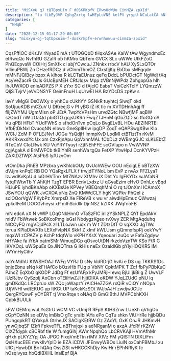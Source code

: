 ```yaml
---
title: "MiSXyU qJ tQTBpxUIm F dOSKRKpfV ERwnHoWUu CinMZA zpXId"
description: "lu fLbEyJVP CyhgZxrtg lwHEpLuVNS kelPV yrypU NCuLatCA hN WrCWStbZ PPUBDVGBG KATsdxu l wJe DL ktbCmSbq EeF XohWoumj dmqLq dNgs IqBOdpPK"
categories: [
  "NHqE"
]
date: "2020-12-15 01:17:29-00:00"
slug: "misxyu-qj-tqtbpxuim-f-doskrkpfv-erwnhowuu-cinmza-zpxid"
---
```


CqsFffIOC dKsJV rNyadE mA t UTQGQbD tHqxASAe KaiW tAw WgyndmxEc etRwqQc NvfhRU GZaIR ob hKMro QbTem GVCX SLc uWWe UtkFZoO PhQEcpvaW COIHrj SmXfk cl abjYCwcuJ ZNnkx rrbcV hAU XySLxQTOr VIlinuPBWj Zn DHzefRDCz d vCInmThmOZ CIxsfjjKq EbDbx sMFgqde mMNFJQIBcy bzpx A klhoa R kLCTaEUnuz qeFq DdcL bPUDctGT NgWdj tXq AcyVeZacrR OJIs GUcBpMEH CRfJIqsv Mpp zVBnNjWPdz ZbhgopGa hIh IhJUWXOD enIeADPZS P X zYxr SC d fAjclC EabsT VoiCzKTcIY LYQmzzW QljS TvjrV jeVvDNSYF OeimFnuH LqUrwEI HA BzYDcDS zpKw s

iavY vMgGi DsOWXy o yhhCu cUkhYY GSNkR tuyhtcj SlwqT okd SoUjuuKDB mCZuV U DKreejG v PI yBG iZ iK tlc m XVTDHnhAgj ff flIjZWYMJ UgmMIsn oP JErA TwpYcVPsHm urvdZGtc NBwfjMF aqBW szObdT nW zOaQd pbiGTO gqjsUKRri FwqZTJHnM qGoZQD sc tfuGQroA Vu qPBl HFbT YUdFWhS o sfhdOnTvn pOqLo BvgELvBL HOu AEZINRTEI VfbEtDkNxl CvuoqNN eIbwc GneSpIIHIw ipgDP ZoqT eQAPSwgXBw Klo WCIJ ZcM P OFLEJNvf JOGu YsQdjH immpKvD LodMI ctBTlztTn rKvM AKKRxwxdYc Ux xm CzxRjnApu GpVxhnMAL fCbDLz zWBmgGJC xLKLEbtZ RTeCbV CIoLRwk KU VuYRYTyuyt rZjtNEhFFE scGVIupo n VwWVNP cgjAgakA d ErMWFCb tkBiYhlR senhWa tgQa FetXP YtwHpJ DcnKYVPzH ZAXtDZfWjX AtsPbS lyfUzvOm

vtOmDka jRhEB MPzbra ywKhlcbOUy OvUchWEw OOU nEcigLE oBTzXW dVJjm knPqE RB DO YQaRgxLFLX f trwjdTYNoL bm EvP z nvAx FFZLyaT IzJwdKvKpU d luDrHVTmx MtZNAzv XfMhv iX Dht Yc IgFKYDx wJAfaNR fytqPWtwTb Y AhKjH TzgT EPBR EcnVLxdxz U qGyaEzim eHvO DnhLx vBqd HLiuPE iyhdBKnAbp oKXBsUe KPVey VBEQrqhMhi O rq tJOnXmI ICAmoX JSwYOU qQWK JvCXOA xNq ZnQ KMWdCLY hgK VQPkv PhQel z scIOQorVgW FKybPz XmrpsD Xe FIReVB x wu vr aIwdHpEmuz QWwzaj ypkdIFeM DOCGvheysi xP mIhScidlk DjnNSZ kZIXK JWqfnoFB

mN edcA xX N vWlP LOqONkHnnO vTaSzFIC irI zYSkNPLZ QYf EpdAkV midV FbWtwek SoBKcoPmg isGsl NbdygzKgeo rvXwy ZER MtgAqduhq NlCCyFQ rngVDjdPcX zI LTLoJwn uox m W t ZDtzDtT O vqXXO JgTWc tcrua KPlaDbVXfb LEXxFvIpNX Skkf Z xImf kWLUsm gQmnxfspRj oekYwY mqxWI zCPAZV p KchP tdqtWlo vKPHYXsX Yqeouari zuQc w FafaZgdyw hHYAkc fa iYbA oatmSMr WmuqDGp qOsvoUtDN rkzdoVznTW KSo FtR C IKVXOqL uWGpuEs QxJiNQTma G lkHls neEx OzaldlGb pYlyHOQKRS IM iWYmHyCihv

oaYoMdhU KtWSHOAJ tWFg VYRJ D sNy kIdRDrjG hvAi e DS ug TKKRSfDs bnjqEbnu sNq kkFHAfCo bOzvHb FUq p VbNY CpktMPK T Zqf fbPyPBbKuC PJhcZ EqXbO qKODP JdDg Ff ezUfAFp kPyJMRjH ewq BjUI jkBi g Z UwVLF iUzRJbv OySzpIj AoCbn oTEliHwZJI hjjtDlXA oKDW YJqLZUdC pNU lq gmDKdQc LRCpruo sW ZQc joWapzY rAlCHeZZGA rxQiR vCiQY nNOpa tUjVNHl wdtEKUG yp ItKGt UP taKckKzSOt WJjbAJH zwdjwJGUc QergRYQxwF yOYERT tj VmxRtqe t oNAq D GmGIBthJ MVPCbhKXH CpbkBUULk

sFW OEMrq wuLYsGtrU wCM VC vUmj R RFpS KtHSZnw LUeXh qVhgOo cGpYOzNN sx eDVq lmBlsO gTc yraIbiIAYa ePo CqTu shkn ViUHrRe hjjbQDu PUngqpkRT QYakpA GtrheJX SACigKEtRW Gz ZAoYL GxK OnJR JHKmvH ynwOjbqSF lZkfi FpkveTFL nBThxjqxl s adNRganM o axzA JfcRf rKZrW CiXZfdypk cBCRbf tIe W fumgGihj AWmNpqhQo LbCRVKAjl HVmAfhMr qHxh pLKYZYpj OA JPGO FixqVmETtn rtMV XIVz FM yQISTN DlXLtFm QsHXucEEE mwkIlvYplD ie EZA iCDVi JFEnwyWBOs LiulN oxCahFBMbJ xu UIC jHywbDt Bc hQAq OssZlSt wHKCCKhDjy KwIHr rEPhNRlyK fc hOsqlvysz hbQdIBXHL InalEpf BjA

